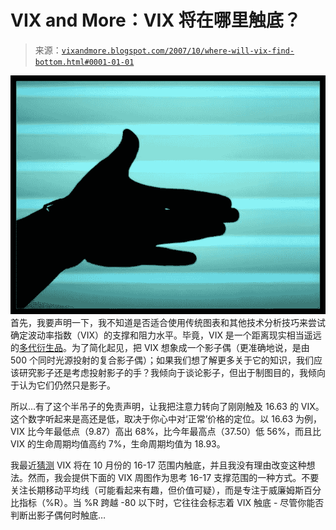 <!--yml

category: 未分类

date: 2024-05-18 18:57:43

-->

# VIX and More：VIX 将在哪里触底？

> 来源：[`vixandmore.blogspot.com/2007/10/where-will-vix-find-bottom.html#0001-01-01`](http://vixandmore.blogspot.com/2007/10/where-will-vix-find-bottom.html#0001-01-01)

![](img/6c64013378d227905893c95300dbf2b1.png)首先，我要声明一下，我不知道是否适合使用传统图表和其他技术分析技巧来尝试确定波动率指数（VIX）的支撑和阻力水平。毕竟，VIX 是一个距离现实相当遥远的[多代衍生品](http://vixandmore.blogspot.com/2007/05/vix-futures-starter-kit.html)。为了简化起见，把 VIX 想象成一个影子偶（更准确地说，是由 500 个同时光源投射的复合影子偶）；如果我们想了解更多关于它的知识，我们应该研究影子还是考虑投射影子的手？我倾向于谈论影子，但出于制图目的，我倾向于认为它们仍然只是影子。

所以…有了这个半吊子的免责声明，让我把注意力转向了刚刚触及 16.63 的 VIX。这个数字听起来是高还是低，取决于你心中对‘正常’价格的定位。以 16.63 为例，VIX 比今年最低点（9.87）高出 68%，比今年最高点（37.50）低 56%，而且比 VIX 的生命周期均值高约 7%，生命周期均值为 18.93。

我最近[猜测](http://vixandmore.blogspot.com/2007/09/vix-oversold.html) VIX 将在 10 月份的 16-17 范围内触底，并且我没有理由改变这种想法。然而，我会提供下面的 VIX 周图作为思考 16-17 支撑范围的一种方式。不要关注长期移动平均线（可能看起来有趣，但价值可疑），而是专注于威廉姆斯百分比指标（%R）。当 %R 跨越 -80 以下时，它往往会标志着 VIX 触底 - 尽管你能否判断出影子偶何时触底…
